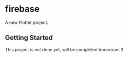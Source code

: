 # firebase

A new Flutter project.

## Getting Started

This project is not done yet, will be completed tomorrow :3
